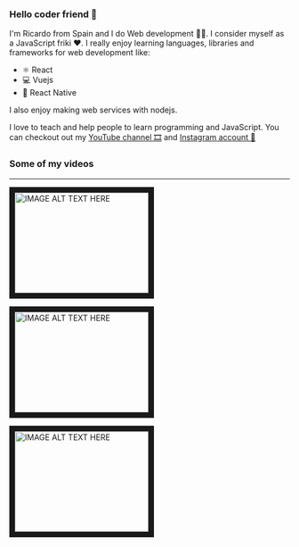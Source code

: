 ### Hello coder friend 👋

I'm Ricardo from Spain and I do Web development 👨‍💻. I consider myself as a JavaScript friki ❤. I really enjoy learning languages, libraries and frameworks for web development like:

* ⚛ React
* 💻 Vuejs 
* 📱 React Native


I also enjoy making web services with nodejs.

I love to teach and help people to learn programming and JavaScript. You can checkout out my [YouTube channel 🎞](https://www.youtube.com/channel/UCRV9aKTbMTVNTsYRt-jg6gQ) and [Instagram account 🤳](https://www.instagram.com/rricardo.coder/)

### Some of my videos
------------

<a href="http://www.youtube.com/watch?feature=player_embedded&v=3urklDAfK-k&t
" target="_blank"><img src="http://img.youtube.com/vi/3urklDAfK-k&t/0.jpg"
alt="IMAGE ALT TEXT HERE" width="240" height="180" border="10" /></a>

<a href="http://www.youtube.com/watch?feature=player_embedded&v=PYaVYsKSDF8
" target="_blank"><img src="http://img.youtube.com/vi/PYaVYsKSDF8/0.jpg" 
alt="IMAGE ALT TEXT HERE" width="240" height="180" border="10" /></a>

<a href="http://www.youtube.com/watch?feature=player_embedded&v=Csf-alRyyx0
" target="_blank"><img src="http://img.youtube.com/vi/Csf-alRyyx0/0.jpg" 
alt="IMAGE ALT TEXT HERE" width="240" height="180" border="10" /></a>

